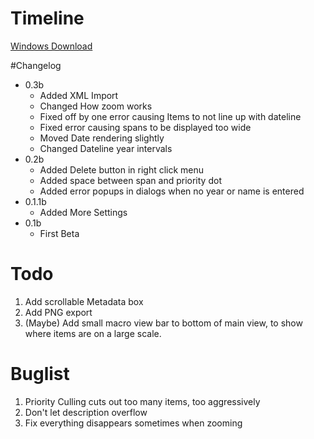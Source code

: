 # Timeline

[Windows Download](https://github.com/downloads/danwinkler/timeline/dtimeline0.2b.exe)

#Changelog

* 0.3b
	* Added XML Import
	* Changed How zoom works
	* Fixed off by one error causing Items to not line up with dateline
	* Fixed error causing spans to be displayed too wide
	* Moved Date rendering slightly
	* Changed Dateline year intervals
* 0.2b
	* Added Delete button in right click menu
	* Added space between span and priority dot
	* Added error popups in dialogs when no year or name is entered
* 0.1.1b
    * Added More Settings
* 0.1b 
    * First Beta

# Todo

1. Add scrollable Metadata box
2. Add PNG export
3. (Maybe) Add small macro view bar to bottom of main view, to show where items are on a large scale.

# Buglist

1. Priority Culling cuts out too many items, too aggressively
2. Don't let description overflow
3. Fix everything disappears sometimes when zooming
